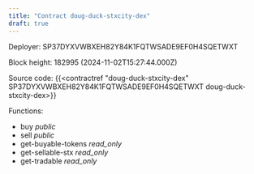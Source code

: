 ```yaml
---
title: "Contract doug-duck-stxcity-dex"
draft: true
---
```

Deployer: SP37DYXVWBXEH82Y84K1FQTWSADE9EF0H4SQETWXT


 



Block height: 182995 (2024-11-02T15:27:44.000Z)

Source code: {{<contractref "doug-duck-stxcity-dex" SP37DYXVWBXEH82Y84K1FQTWSADE9EF0H4SQETWXT doug-duck-stxcity-dex>}}

Functions:

* buy _public_
* sell _public_
* get-buyable-tokens _read_only_
* get-sellable-stx _read_only_
* get-tradable _read_only_
